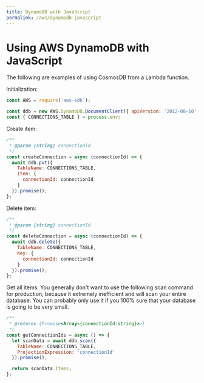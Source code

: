```yaml
---
title: DynamoDB with JavaScript
permalink: /aws/dynamodb-javascript
---
```

# Using AWS DynamoDB with JavaScript

The following are examples of using CosmosDB from a Lambda function.

Initialization:

```js
const AWS = require('aws-sdk');

const ddb = new AWS.DynamoDB.DocumentClient({ apiVersion: '2012-08-10', region: process.env.AWS_REGION });
const { CONNECTIONS_TABLE } = process.env;
```

Create item:

```js
/**
 * @param {string} connectionId
 */
const createConnection = async (connectionId) => {
  await ddb.put({
    TableName: CONNECTIONS_TABLE,
    Item: {
      connectionId: connectionId
    }
  }).promise();
};
```

Delete item:

```js
/**
 * @param {string} connectionId 
 */
const deleteConnection = async (connectionId) => {
  await ddb.delete({
    TableName: CONNECTIONS_TABLE,
    Key: {
      connectionId: connectionId
    }
  }).promise();
};
```

Get all items. You generally don't want to use the following scan command for production, because it extremely inefficient and will scan your entire database.
You can probably only use it if you 100% sure that your database is going to be very small.

```js
/**
 * @returns {Promise<Array<{connectionId:string}>>}
 */
const getConnectionIds = async () => {
  let scanData = await ddb.scan({
    TableName: CONNECTIONS_TABLE,
    ProjectionExpression: 'connectionId' 
  }).promise();

  return scanData.Items;
};
```
